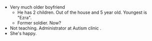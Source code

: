 - Very much older boyfriend
	- He has 2 children. Out of the house and 5 year old. Youngest is "Ezra".
	- Former soldier. Now?
- Not teaching. Administrator at Autism clinic .
- She's happy.